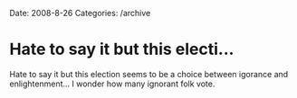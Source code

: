 Date: 2008-8-26
Categories: /archive

# Hate to say it but this electi...

Hate to say it but this election seems to be a choice between igorance and enlightenment... I wonder how many ignorant folk vote.
